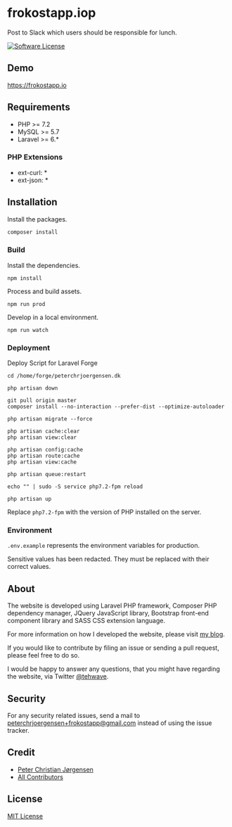 # frokostapp.iop

Post to Slack which users should be responsible for lunch.

[![Software License](https://img.shields.io/badge/license-MIT-brightgreen.svg?style=flat-square)](LICENSE)

## Demo

https://frokostapp.io

## Requirements

- PHP >= 7.2
- MySQL >= 5.7
- Laravel >= 6.*

### PHP Extensions

- ext-curl: *
- ext-json: *

## Installation

Install the packages.

```bash
composer install
```

### Build

Install the dependencies.

```
npm install
```

Process and build assets.

```
npm run prod
```

Develop in a local environment.

```
npm run watch
```

### Deployment

Deploy Script for Laravel Forge

    cd /home/forge/peterchrjoergensen.dk

    php artisan down

    git pull origin master
    composer install --no-interaction --prefer-dist --optimize-autoloader

    php artisan migrate --force

    php artisan cache:clear
    php artisan view:clear

    php artisan config:cache
    php artisan route:cache
    php artisan view:cache

    php artisan queue:restart

    echo "" | sudo -S service php7.2-fpm reload

    php artisan up

Replace ```php7.2-fpm``` with the version of PHP installed on the server.

### Environment

```.env.example``` represents the environment variables for production.

Sensitive values has been redacted. They must be replaced with their correct values.

## About

The website is developed using Laravel PHP framework, Composer PHP dependency manager, JQuery JavaScript library, Bootstrap front-end component library and SASS CSS extension language.

For more information on how I developed the website, please visit [my blog](https://peterchrjoergensen.dk/blog/).

If you would like to contribute by filing an issue or sending a pull request, please feel free to do so.

I would be happy to answer any questions, that you might have regarding the website, via Twitter [@tehwave](https://twitter.com/tehwave).

## Security

For any security related issues, send a mail to [peterchrjoergensen+frokostapp@gmail.com](mailto:peterchrjoergensen+frokostapp@gmail.com) instead of using the issue tracker.

## Credit

- [Peter Christian Jørgensen](https://github.com/tehwave)
- [All Contributors](../../contributors)

## License

[MIT License](LICENSE)